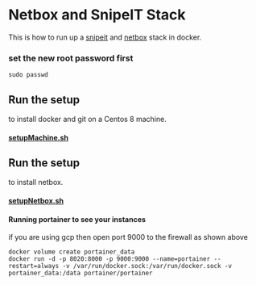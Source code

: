 # Netbox and SnipeIT Stack
This is how to run up a [snipeit](https://snipeitapp.com/) and [netbox](https://github.com/netbox-community/netbox-docker) stack in docker.

### set the new root password first
```
sudo passwd
```

## Run the setup 
to install docker and git on a Centos 8 machine.
#### [setupMachine.sh](setupMachine.sh)

## Run the setup 
to install netbox.
#### [setupNetbox.sh](setupNetbox.sh)

#### Running portainer to see your instances
if you are using gcp then open port 9000 to the firewall as shown above
```
docker volume create portainer_data
docker run -d -p 8020:8000 -p 9000:9000 --name=portainer --restart=always -v /var/run/docker.sock:/var/run/docker.sock -v portainer_data:/data portainer/portainer
```